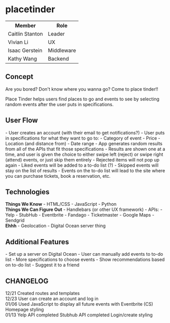 <h1>placetinder</h1>

<table>
<tr><th>Member</th><th>Role</th></tr>
<tr><td>Caitlin Stanton</td><td>Leader</td></tr>
<tr><td>Vivian Li</td><td>UX</td></tr>
<tr><td>Isaac Gerstein</td><td>Middleware</td></tr> 
<tr><td>Kathy Wang</td><td>Backend</td></tr> 
</table>

<h2>Concept</h2>
<p>Are you bored? Don't know where you wanna go? Come to place tinder!!</p>
<p>Place Tinder helps users find places to go and events to see by selecting random events after the user puts in specifications.</p>

<h2>User Flow</h2>
- User creates an account (with their email to get notifications?)
- User puts in specifications for what they want to go to:
  - Category of event
  - Price
  - Location (and distance from)
  - Date range
- App generates random results from all of the APIs that fit those specifications
- Results are shown one at a time, and user is given the choice to either swipe left (reject) or swipe right (attend) events, or just skip them entirely
  - Rejected items will not pop up again
  - Liked events will be added to a to-do list (?)
  - Skipped events will stay on the list of results
- Events on the to-do list will lead to the site where you can purchase tickets, book a reservation, etc.

<h2>Technologies</h2>
<strong>Things We Know</strong>
- HTML/CSS
- JavaScript
- Python
<br>
<strong>Things We Can Figure Out</strong>
- Handlebars (or other UX framework)
- APIs:
  - Yelp
  - StubHub
  - Eventbrite
  - Fandago
  - Ticketmaster
  - Google Maps
  - Sendgrid
<br>
<strong>Ehhh</strong>
- Geolocation
- Digital Ocean server thing

<h2>Additional Features</h2>
- Set up a server on Digital Ocean
- User can manually add events to to-do list
- More specifications to choose events
- Show recommendations based on to-do list
- Suggest it to a friend

<h2>CHANGELOG</h2>
12/21
Created routes and templates
<br>
12/23
User can create an account and log in
<br>
01/06
Used JavaScript to display all future events with Eventbrite (CS)
Homepage styling
<br>
01/13
Yelp API completed
Stubhub API completed
Login/create styling

